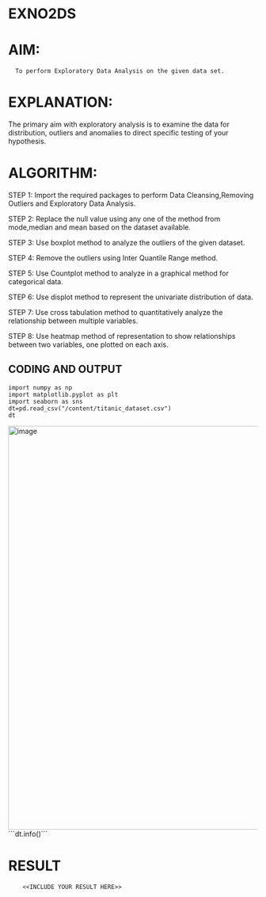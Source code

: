 # EXNO2DS
# AIM:
      To perform Exploratory Data Analysis on the given data set.
      
# EXPLANATION:
  The primary aim with exploratory analysis is to examine the data for distribution, outliers and anomalies to direct specific testing of your hypothesis.
  
# ALGORITHM:
STEP 1: Import the required packages to perform Data Cleansing,Removing Outliers and Exploratory Data Analysis.

STEP 2: Replace the null value using any one of the method from mode,median and mean based on the dataset available.

STEP 3: Use boxplot method to analyze the outliers of the given dataset.

STEP 4: Remove the outliers using Inter Quantile Range method.

STEP 5: Use Countplot method to analyze in a graphical method for categorical data.

STEP 6: Use displot method to represent the univariate distribution of data.

STEP 7: Use cross tabulation method to quantitatively analyze the relationship between multiple variables.

STEP 8: Use heatmap method of representation to show relationships between two variables, one plotted on each axis.

## CODING AND OUTPUT
```import pandas as pd
import numpy as np
import matplotlib.pyplot as plt
import seaborn as sns
dt=pd.read_csv("/content/titanic_dataset.csv")
dt
```

<img width="816" alt="image" src="https://github.com/Jeevapriya14/EXNO2DS/assets/121003043/19d80dee-d6bd-4d5b-87f4-cb624268943a">
```dt.info()```



# RESULT
        <<INCLUDE YOUR RESULT HERE>>
